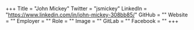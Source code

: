 +++
Title = "John Mickey"
Twitter = "jsmickey"
LinkedIn = "https://www.linkedin.com/in/john-mickey-308bb85/"
GitHub = ""
Website = ""
Employer = ""
Role = ""
Image = ""
GitLab = ""
Facebook = ""
+++
